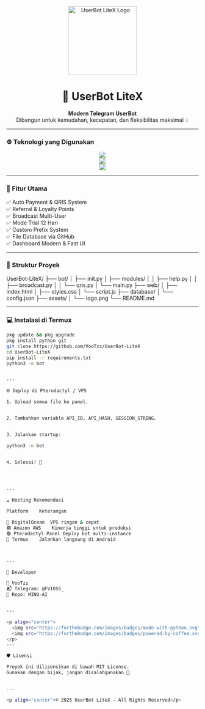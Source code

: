 <p align="center">
  <img src="https://raw.githubusercontent.com/VooTzz/MINO-AI/main/assets/logo.png" width="180" alt="UserBot LiteX Logo">
</p>

<h1 align="center">🚀 UserBot LiteX</h1>

<p align="center">
  <b>Modern Telegram UserBot</b><br>
  Dibangun untuk kemudahan, kecepatan, dan fleksibilitas maksimal 💡
</p>

---

### ⚙️ Teknologi yang Digunakan

<p align="center">
  <img src="https://skillicons.dev/icons?i=php,python,html,css,js,ts,nodejs,git,github,vscode" /><br>
  <img src="https://skillicons.dev/icons?i=linux,termux,docker,cloudflare,aws,digitalocean" /><br>
  <img src="https://img.shields.io/badge/Pterodactyl%20Panel-222222?style=for-the-badge&logo=pterodactyl&logoColor=white" />
</p>

---

### 🧩 Fitur Utama

✅ Auto Payment & QRIS System  
✅ Referral & Loyalty Points  
✅ Broadcast Multi-User  
✅ Mode Trial 12 Hari  
✅ Custom Prefix System  
✅ File Database via GitHub  
✅ Dashboard Modern & Fast UI  

---

### 📁 Struktur Proyek

UserBot-LiteX/ ├── bot/ │   ├── init.py │   ├── modules/ │   │   ├── help.py │   │   ├── broadcast.py │   │   └── qris.py │   └── main.py ├── web/ │   ├── index.html │   ├── styles.css │   └── script.js ├── database/ │   └── config.json ├── assets/ │   └── logo.png └── README.md

---

### 💻 Instalasi di Termux

```bash
pkg update && pkg upgrade
pkg install python git
git clone https://github.com/VooTzz/UserBot-LiteX
cd UserBot-LiteX
pip install -r requirements.txt
python3 -m bot


---

🌐 Deploy di Pterodactyl / VPS

1. Upload semua file ke panel.


2. Tambahkan variable API_ID, API_HASH, SESSION_STRING.


3. Jalankan startup:

python3 -m bot


4. Selesai! 🎉




---

☁️ Hosting Rekomendasi

Platform	Keterangan

💙 DigitalOcean	VPS ringan & cepat
🟦 Amazon AWS	Kinerja tinggi untuk produksi
🟢 Pterodactyl Panel	Deploy bot multi-instance
🔵 Termux	Jalankan langsung di Android



---

🧠 Developer

👤 VooTzz
📬 Telegram: @FVIOSS_
💾 Repo: MINO-AI


---

<p align="center">
  <img src="https://forthebadge.com/images/badges/made-with-python.svg" />
  <img src="https://forthebadge.com/images/badges/powered-by-coffee.svg" />
</p>
---

🛡️ Lisensi

Proyek ini dilisensikan di bawah MIT License.
Gunakan dengan bijak, jangan disalahgunakan 🚫.


---

<p align="center">© 2025 UserBot LiteX — All Rights Reserved</p>
